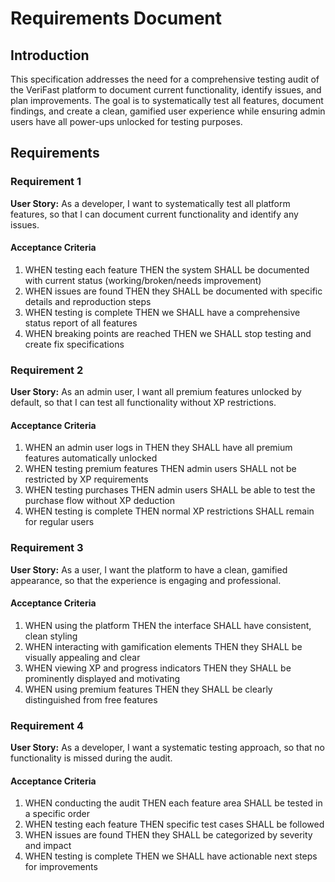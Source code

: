 # Requirements Document

## Introduction

This specification addresses the need for a comprehensive testing audit of the VeriFast platform to document current functionality, identify issues, and plan improvements. The goal is to systematically test all features, document findings, and create a clean, gamified user experience while ensuring admin users have all power-ups unlocked for testing purposes.

## Requirements

### Requirement 1

**User Story:** As a developer, I want to systematically test all platform features, so that I can document current functionality and identify any issues.

#### Acceptance Criteria

1. WHEN testing each feature THEN the system SHALL be documented with current status (working/broken/needs improvement)
2. WHEN issues are found THEN they SHALL be documented with specific details and reproduction steps
3. WHEN testing is complete THEN we SHALL have a comprehensive status report of all features
4. WHEN breaking points are reached THEN we SHALL stop testing and create fix specifications

### Requirement 2

**User Story:** As an admin user, I want all premium features unlocked by default, so that I can test all functionality without XP restrictions.

#### Acceptance Criteria

1. WHEN an admin user logs in THEN they SHALL have all premium features automatically unlocked
2. WHEN testing premium features THEN admin users SHALL not be restricted by XP requirements
3. WHEN testing purchases THEN admin users SHALL be able to test the purchase flow without XP deduction
4. WHEN testing is complete THEN normal XP restrictions SHALL remain for regular users

### Requirement 3

**User Story:** As a user, I want the platform to have a clean, gamified appearance, so that the experience is engaging and professional.

#### Acceptance Criteria

1. WHEN using the platform THEN the interface SHALL have consistent, clean styling
2. WHEN interacting with gamification elements THEN they SHALL be visually appealing and clear
3. WHEN viewing XP and progress indicators THEN they SHALL be prominently displayed and motivating
4. WHEN using premium features THEN they SHALL be clearly distinguished from free features

### Requirement 4

**User Story:** As a developer, I want a systematic testing approach, so that no functionality is missed during the audit.

#### Acceptance Criteria

1. WHEN conducting the audit THEN each feature area SHALL be tested in a specific order
2. WHEN testing each feature THEN specific test cases SHALL be followed
3. WHEN issues are found THEN they SHALL be categorized by severity and impact
4. WHEN testing is complete THEN we SHALL have actionable next steps for improvements